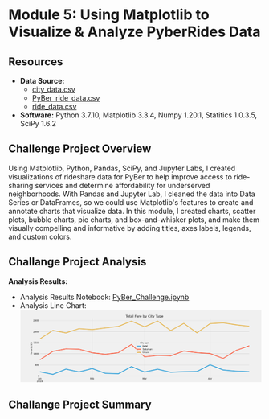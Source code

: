 # Module 5: Using Matplotlib to Visualize & Analyze PyberRides Data
## Resources

- **Data Source:** 
  - [city_data.csv](Resources/city_data.csv)
  - [PyBer_ride_data.csv](Resources/PyBer_ride_data.csv)
  - [ride_data.csv](Resources/ride_data.csv)
- **Software:** Python 3.7.10, Matplotlib 3.3.4, Numpy 1.20.1, Statitics 1.0.3.5, SciPy 1.6.2

## Challenge Project Overview 

Using Matplotlib, Python, Pandas, SciPy, and Jupyter Labs, I created visualizations of rideshare data for PyBer to help improve access to ride-sharing services and determine affordability for underserved neighborhoods. With Pandas and Jupyter Lab, I cleaned the data into Data Series or DataFrames, so we could use Matplotlib's features to create and annotate charts that visualize data. In this module, I created charts, scatter plots, bubble charts, pie charts, and box-and-whisker plots, and make them visually compelling and informative by adding titles, axes labels, legends, and custom colors.

## Challange Project Analysis

**Analysis Results:**
  - Analysis Results Notebook: [PyBer_Challenge.ipynb](PyBer_Challenge.ipynb)
  - Analysis Line Chart: 
![Fig8](Analysis/fig8.png)

## Challange Project Summary

